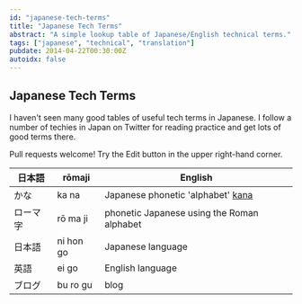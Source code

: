 ```yaml
---
id: "japanese-tech-terms"
title: "Japanese Tech Terms"
abstract: "A simple lookup table of Japanese/English technical terms."
tags: ["japanese", "technical", "translation"]
pubdate: 2014-04-22T00:30:00Z
autoidx: false
---
```


Japanese Tech Terms
-------------------

I haven't seen many good tables of useful tech terms in Japanese. I follow a number of techies in
Japan on Twitter for reading practice and get lots of good terms there.

Pull requests welcome! Try the Edit button in the upper right-hand corner.

日本語                | rōmaji                 | English
----------------------|------------------------|-----------------------------------------------------------------------
かな                  | ka na                  | Japanese phonetic 'alphabet' [kana](http://en.wikipedia.org/wiki/Kana)
ローマ字              | rō ma ji               | phonetic Japanese using the Roman alphabet
日本語                | ni hon go              | Japanese language
英語                  | ei go                  | English language
ブログ                | bu ro gu               | blog
